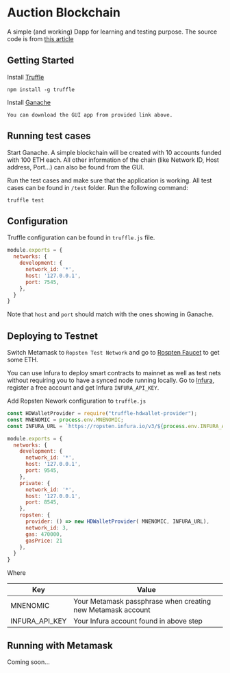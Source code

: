 # Auction Blockchain
A simple (and working) Dapp for learning and testing purpose.
The source code is from [this article](https://medium.com/coinmonks/test-a-smart-contract-with-truffle-3eb8e1929370)

## Getting Started
Install [Truffle](https://truffleframework.com/)
```
npm install -g truffle
```

Install [Ganache](https://truffleframework.com/ganache)
```
You can download the GUI app from provided link above.
```

## Running test cases
Start Ganache. A simple blockchain will be created with 10 accounts funded with 100 ETH each. All other information of the chain (like Network ID, Host address, Port...) can also be found from the GUI.

Run the test cases and make sure that the application is working. All test cases can be found in `/test` folder. Run the following command:
```
truffle test
```

## Configuration
Truffle configuration can be found in `truffle.js` file.

```JavaScript
module.exports = {
  networks: {
    development: {
      network_id: '*',
      host: '127.0.0.1',
      port: 7545,
    },
  }
}
```

Note that `host` and `port` should match with the ones showing in Ganache.

## Deploying to Testnet
Switch Metamask to `Ropsten Test Network` and go to [Rospten Faucet](https://faucet.metamask.io/) to get some ETH.

You can use Infura to deploy smart contracts to mainnet as well as test nets without requiring you to have a synced node running locally. Go to [Infura](https://infura.io/), register a free account and get Infura `INFURA_API_KEY`.

Add Ropsten Nework configuration to `truffle.js`
```JavaScript
const HDWalletProvider = require("truffle-hdwallet-provider");
const MNENOMIC = process.env.MNENOMIC;
const INFURA_URL = `https://ropsten.infura.io/v3/${process.env.INFURA_API_KEY}`;

module.exports = {
  networks: {
    development: {
      network_id: '*',
      host: '127.0.0.1',
      port: 9545,
    },
    private: {
      network_id: '*',
      host: '127.0.0.1',
      port: 8545,
    },
    ropsten: {
      provider: () => new HDWalletProvider( MNENOMIC, INFURA_URL),
      network_id: 3,
      gas: 470000,
      gasPrice: 21
    },
  }
}
```
Where

|Key|Value|
|----|----|
|MNENOMIC|Your Metamask passphrase when creating new Metamask account|
|INFURA_API_KEY|Your Infura account found in above step|


## Running with Metamask
Coming soon...